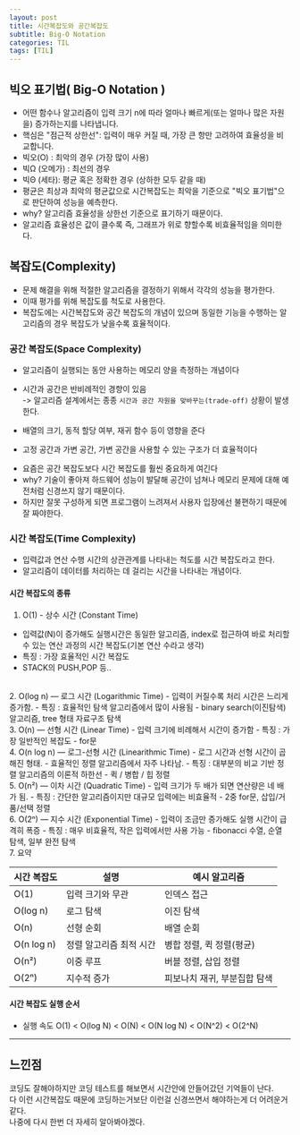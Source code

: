 ```yaml
---
layout: post
title: 시간복잡도와 공간복잡도
subtitle: Big-O Notation
categories: TIL
tags: [TIL]
---
```


## 빅오 표기법( Big-O Notation )
- 어떤 함수나 알고리즘이 입력 크기 n에 따라 얼마나 빠르게(또는 얼마나 많은 자원을) 증가하는지를 나타냅니다.
- 핵심은 "점근적 상한선": 입력이 매우 커질 때, 가장 큰 항만 고려하여 효율성을 비교합니다.
- 빅오(O) : 최악의 경우 (가장 많이 사용)
- 빅Ω (오메가) : 최선의 경우
- 빅Θ (세타): 평균 혹은 정확한 경우 (상하한 모두 같을 때)
- 평균은 최상과 최악의 평균값으로 시간복잡도는 최악을 기준으로 "빅오 표기법"으로 판단하여 성능을 예측한다.
- why? 알고리즘 효율성을 상한선 기준으로 표기하기 때문이다.
- 알고리즘 효율성은 값이 클수록 즉, 그래프가 위로 향할수록 비효율적임을 의미한다.

## 복잡도(Complexity)
- 문제 해결을 위해 적절한 알고리즘을 결정하기 위해서 각각의 성능을 평가한다.
- 이때 평가를 위해 복잡도를 척도로 사용한다.
- 복잡도에는 시간복잡도와 공간 복잡도의 개념이 있으며 동일한 기능을 수행하는 알고리즘의 경우 복잡도가 낮을수록 효율적이다.

### 공간 복잡도(Space Complexity)
- 알고리즘이 실행되는 동안 사용하는 메모리 양을 측정하는 개념이다

* 시간과 공간은 반비례적인 경향이 있음   
-> 알고리즘 설계에서는 종종 `시간과 공간 자원을 맞바꾸는(trade-off)` 상황이 발생한다.

* 배열의 크기, 동적 할당 여부, 재귀 함수 등이 영향을 준다   
* 고정 공간과 가변 공간, 가변 공간을 사용할 수 있는 구조가 더 효율적이다   

- 요즘은 공간 복잡도보다 시간 복잡도를 훨씬 중요하게 여긴다
- why? 기술이 좋아져 하드웨어 성능이 발달해 공간이 넘쳐나 메모리 문제에 대해 예전처럼 신경쓰지 않기 때문이다.
- 하지만 잘못 구성하게 되면 프로그램이 느려져서 사용자 입장에선 불편하기 때문에 잘 짜야한다.

### 시간 복잡도(Time Complexity)
- 입력값과 연산 수행 시간의 상관관계를 나타내는 척도를 시간 복잡도라고 한다.
- 알고리즘이 데이터를 처리하는 데 걸리는 시간을 나타내는 개념이다.

#### 시간 복잡도의 종류
1. O(1) - 상수 시간 (Constant Time)
- 입력값(N)이 증가해도 실행시간은 동일한 알고리즘, index로 접근하여 바로 처리할 수 있는 연산 과정의 시간 복잡도(기본 연산 수라고 생각) 
- 특징 : 가장 효율적인 시간 복잡도
- STACK의 PUSH,POP 등..  
<br>
2. O(log n) — 로그 시간 (Logarithmic Time)
- 입력이 커질수록 처리 시간은 느리게 증가함.
- 특징 : 효율적인 탐색 알고리즘에서 많이 사용됨
- binary search(이진탐색) 알고리즘, tree 형태 자료구조 탐색   
<br>
3. O(n) — 선형 시간 (Linear Time)
- 입력 크기에 비례해서 시간이 증가함
- 특징 : 가장 일반적인 복잡도
- for문   
<br>
4. O(n log n) — 로그-선형 시간 (Linearithmic Time)
- 로그 시간과 선형 시간이 곱해진 형태.
- 효율적인 정렬 알고리즘에서 자주 나타남.
- 특징 : 대부분의 비교 기반 정렬 알고리즘의 이론적 하한선
- 퀵 / 병합 / 힙 정렬   
<br>
5. O(n²) — 이차 시간 (Quadratic Time)
- 입력 크기가 두 배가 되면 연산량은 네 배가 됨.
- 특징 : 간단한 알고리즘이지만 대규모 입력에는 비효율적
- 2중 for문,  삽입/거품/선택 정렬   
<br>
6. O(2ⁿ) — 지수 시간 (Exponential Time)
- 입력이 조금만 증가해도 실행 시간이 급격히 폭증
- 특징 : 매우 비효율적, 작은 입력에서만 사용 가능
- fibonacci 수열, 순열 탐색, 일부 완전 탐색   
<br>
7. 요약   

| 시간 복잡도 | 설명                  | 예시 알고리즘                        |
|-------------|-----------------------|--------------------------------------|
| O(1)        | 입력 크기와 무관       | 인덱스 접근                          |
| O(log n)    | 로그 탐색             | 이진 탐색                            |
| O(n)        | 선형 순회             | 배열 순회                            |
| O(n log n)  | 정렬 알고리즘 최적 시간 | 병합 정렬, 퀵 정렬(평균)             |
| O(n²)       | 이중 루프             | 버블 정렬, 삽입 정렬                 |
| O(2ⁿ)       | 지수적 증가           | 피보나치 재귀, 부분집합 탐색         |


#### 시간 복잡도 실행 순서
* 실행 속도 O(1) < O(log N) < O(N) < O(N log N) < O(N^2) < O(2^N)

---

## 느낀점
코딩도 잘해야하지만 코딩 테스트를 해보면서 시간안에 안들어갔던 기억들이 난다.   
다 이런 시간복잡도 때문에 코딩하는거보단 이런걸 신경쓰면서 해야하는게 더 어려운거 같다.   
나중에 다시 한번 더 자세히 알아봐야겠다. 